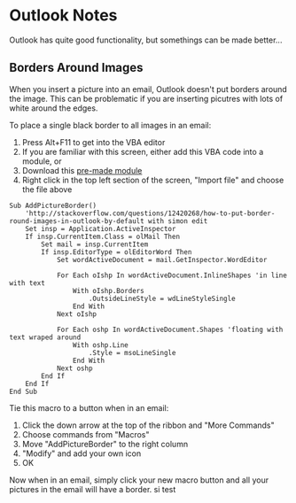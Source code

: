 # Outlook Notes

Outlook has quite good functionality, but somethings can be made better...

## Borders Around Images
When you insert a picture into an email, Outlook doesn't put borders around the image. This can be problematic if you are inserting picutres with lots of white around the edges.

To place a single black border to all images in an email:

1. Press Alt+F11 to get into the VBA editor
2. If you are familiar with this screen, either add this VBA code into a module, or 
3. Download this [pre-made module](Outlook_Tools.bas)
4. Right click in the top left section of the screen, "Import file" and choose the file above


```VBA
Sub AddPictureBorder()
    'http://stackoverflow.com/questions/12420268/how-to-put-border-round-images-in-outlook-by-default with simon edit
    Set insp = Application.ActiveInspector
    If insp.CurrentItem.Class = olMail Then
        Set mail = insp.CurrentItem
        If insp.EditorType = olEditorWord Then
            Set wordActiveDocument = mail.GetInspector.WordEditor

            For Each oIshp In wordActiveDocument.InlineShapes 'in line with text
                With oIshp.Borders
                    .OutsideLineStyle = wdLineStyleSingle
                End With
            Next oIshp

            For Each oshp In wordActiveDocument.Shapes 'floating with text wraped around
                With oshp.Line
                    .Style = msoLineSingle
                End With
            Next oshp
        End If
    End If
End Sub
```


Tie this macro to a button when in an email:
 
1. Click the down arrow at the top of the ribbon and "More Commands" 
2. Choose commands from "Macros"
3. Move "AddPictureBorder" to the right column
4. "Modify" and add your own icon
5. OK

Now when in an email, simply click your new macro button and all your pictures in the email will have a border.
si test
